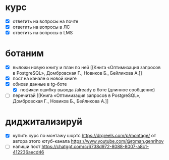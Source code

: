 # курс
- [x] ответить на вопросы на почте 
- [x] ответить на вопросы в ЛС
- [x] ответить на вопросы в LMS
# ботаним
- [x] выложи новую книгу и план по ней [[Книга «Оптимизация запросов в PostgreSQL», Домбровская Г., Новиков Б., Бейликова А.]]
- [x] пост на канале о новой книге
- [x] обнови данные в tg-боте
	- [x] пофикси ошибку вывода /already в боте (длинное сообщение)
- [ ] перечитай [[Книга «Оптимизация запросов в PostgreSQL», Домбровская Г., Новиков Б., Бейликова А.]]
# диджитализируй
- [x] купить курс по монтажу шортс https://drgreels.com/p/montage/ от автора этого ютуб-канала https://www.youtube.com/@roman.genrihov
- [ ] напиши пост https://chatgpt.com/c/6738d972-8088-8007-a8c1-412236aecd46